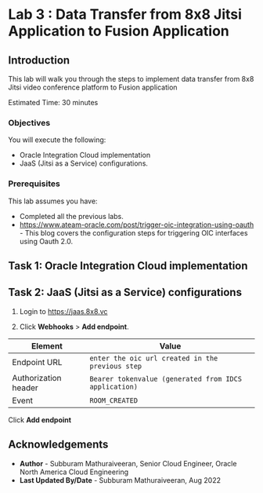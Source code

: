 # Lab 3 : Data Transfer from 8x8 Jitsi Application to Fusion Application

## Introduction

This lab will walk you through the steps to implement data transfer from 8x8 Jitsi video conference platform to Fusion application

Estimated Time: 30 minutes

### Objectives

You will execute the following:
- Oracle Integration Cloud implementation
- JaaS (Jitsi as a Service) configurations.

### Prerequisites
This lab assumes you have:
- Completed all the previous labs.
- https://www.ateam-oracle.com/post/trigger-oic-integration-using-oauth - This blog covers the configuration steps for triggering OIC interfaces using Oauth 2.0.

## Task 1: Oracle Integration Cloud implementation



## Task 2: JaaS (Jitsi as a Service) configurations

1. Login to https://jaas.8x8.vc

2. Click **Webhooks** > **Add endpoint**.

 | **Element**        | **Value** |       
 | --- | ----------- |
 | Endpoint URL | `enter the oic url created in the previous step`   |
 | Authorization header  | `Bearer tokenvalue (generated from IDCS application)`|
 | Event | `ROOM_CREATED`|

Click **Add endpoint**


## Acknowledgements

* **Author** - Subburam Mathuraiveeran, Senior Cloud Engineer, Oracle North America Cloud Engineering
* **Last Updated By/Date** - Subburam Mathuraiveeran, Aug 2022
